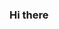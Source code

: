 ### Hi there 

<!--
**mrorange12

**I will tell you the best way to play cookie clicker here we go!

